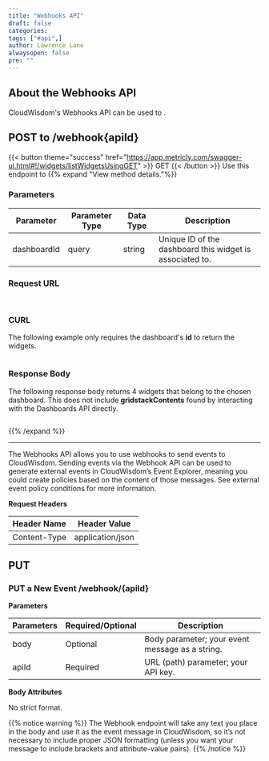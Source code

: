```yaml
---
title: "Webhooks API"
draft: false
categories:
tags: ["#api",]
author: Lawrence Lane
alwaysopen: false
pre: ""
---
```



## About the Webhooks API

CloudWisdom's Webhooks API can be used to .

## POST to /webhook{apiId}
{{< button theme="success" href="https://app.metricly.com/swagger-ui.html#!/widgets/listWidgetsUsingGET" >}} GET {{< /button >}} Use this endpoint to
{{% expand "View method details."%}}

### Parameters

| Parameter | Parameter Type | Data Type | Description |
|-------------|----------------|-----------|----------------------|
| dashboardId | query | string | Unique ID of the dashboard this widget is associated to. |

### Request URL

 ` `

### CURL

The following example only requires the dashboard's **id** to return the widgets.

```

```

### Response Body

The following response body returns 4 widgets that belong to the chosen dashboard. This does not include **gridstackContents** found by interacting with the Dashboards API directly.

```

```
{{% /expand %}}

---





The Webhooks API allows you to use webhooks to send events to CloudWisdom. Sending events via the Webhook API can be used to generate external events in CloudWisdom’s Event Explorer, meaning you could create policies based on the content of those messages. See external event policy conditions for more information.

**Request Headers**

| Header Name | Header Value |
|--------------|------------------|
| Content-Type | application/json |

## PUT
### PUT a New Event /webhook/{apild}

**Parameters**

| Parameters | Required/Optional | Description |
|------------|-------------------|-------------------------------------------------|
| body | Optional | Body parameter; your event message as a string. |
| apiId | Required | URL (path) parameter; your API key. |

**Body Attributes**

No strict format.

{{% notice warning %}}
The Webhook endpoint will take any text you place in the body and use it as the event message in CloudWisdom, so it’s not necessary to include proper JSON formatting (unless you want your message to include brackets and attribute-value pairs).
{{% /notice %}}
